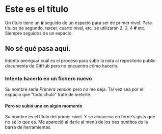 # Este es el título
Un título tiene un **#** seguido de un espacio para ser de primer nivel. Para títulos de segundo, tercer, cuarto nivel, etc. se utilizarán 2, 3, 4 **#** etc. Siempre seguidos de un espacio.

## No sé qué pasa aquí.
Intento averiguar cuál es el proceso para subir la nota al repositorio public-documenta de GitHub pero no encuentro cómo hacerlo.
### Intento hacerlo en un fichero nuevo
Su nombre sería *Primera versión* pero no me deja. Tal vez sea por el espacio que  "todo chulo" traté de meterle.
#### Pero se subió uno en algún momento
Su nombre es el título del primer nivel. Y se almacena en ferne's gists que no sé lo que es.
 Me apareció al darle al menú de los tres puntitos de la barra de herramientas.